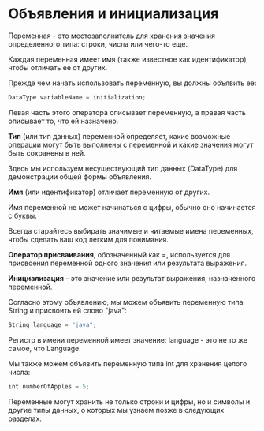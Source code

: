 # Объявления и инициализация
Переменная - это местозаполнитель для хранения значения определенного типа: строки, числа или чего-то еще. 

Каждая переменная имеет имя (также известное как идентификатор), чтобы отличать ее от других. 

Прежде чем начать использовать переменную, вы должны объявить ее:

```Java
DataType variableName = initialization;
```

Левая часть этого оператора описывает переменную, а правая часть описывает то, что ей назначено.

**Тип** (или тип данных) переменной определяет, какие возможные операции могут быть выполнены с переменной и какие значения могут быть сохранены в ней. 

Здесь мы используем несуществующий тип данных (DataType) для демонстрации общей формы объявления.

**Имя** (или идентификатор) отличает переменную от других. 

Имя переменной не может начинаться с цифры, обычно оно начинается с буквы. 

Всегда старайтесь выбирать значимые и читаемые имена переменных, чтобы сделать ваш код легким для понимания.

**Оператор присваивания**, обозначенный как =, используется для присвоения переменной одного значения или результата выражения.

**Инициализация** - это значение или результат выражения, назначенного переменной.

Согласно этому объявлению, мы можем объявить переменную типа String и присвоить ей слово "java":

```Java
String language = "java";
```

Регистр в имени переменной имеет значение: language - это не то же самое, что Language.

Мы также можем объявить переменную типа int для хранения целого числа:

```Java
int numberOfApples = 5;
```

Переменные могут хранить не только строки и цифры, но и символы и другие типы данных, о которых мы узнаем позже в следующих разделах.
